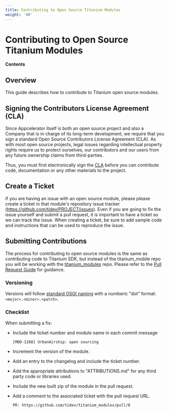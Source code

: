 ```yaml
---
title: Contributing to Open Source Titanium Modules
weight: '40'
---
```


# Contributing to Open Source Titanium Modules

**Contents**

## Overview

This guide describes how to contribute to Titanium open source modules.

## Signing the Contributors License Agreement (CLA)

Since Appcelerator itself is both an open source project and also a Company that is in charge of its long-term development, we require that you sign a standard Open Source Contributors License Agreement (CLA). As with most open source projects, legal issues regarding intellectual property rights require us to protect ourselves, our contributors and our users from any future ownership claims from third-parties.

Thus, you must first electronically sign the [CLA](http://developer.appcelerator.com/cla) before you can contribute code, documentation or any other materials to the project.

## Create a Ticket

If you are having an issue with an open source module, please please create a ticket in that module's repository issue tracker (https://github.com/tidev/PROJECT/issues). Even if you are going to fix the issue yourself and submit a pull request, it is important to have a ticket so we can track the issue. When creating a ticket, be sure to add sample code and instructions that can be used to reproduce the issue.

## Submitting Contributions

The process for contributing to open source modules is the same as contributing code to Titanium SDK, but instead of the titanium\_mobile repo you will be working with the [titanium\_modules](https://github.com/tidev/titanium_modules) repo. Please refer to the [Pull Request Guide](/guide/Titanium_SDK/Titanium_SDK_Guide/Contributing_to_Titanium/Platform_Development/Pull_Request_Guide/) for guidance.

### Versioning

Versions will follow [standard OSGI naming](http://www.osgi.org/wiki/uploads/Links/SemanticVersioning.pdf) with a numberic "dot" format: `<major>.<minor>.<patch>`.

### Checklist

When submitting a fix:

* Include the ticket number and module name in each commit message

    ```
    [MOD-1268] UrbanAirship: open sourcing
    ```

* Increment the version of the module.

* Add an entry to the changelog and include the ticket number.

* Add the appropriate attributions to "ATTRIBUTIONS.md" for any third party code or libraries used.

* Include the new built zip of the module in the pull request.

* Add a comment to the associated ticket with the pull request URL.

    ```
    PR: https://github.com/tidev/titanium_modules/pull/0
    ```
